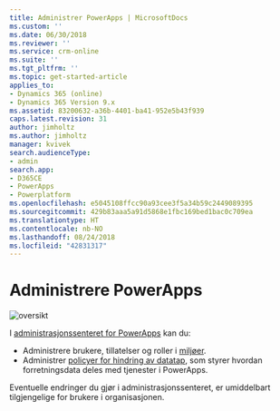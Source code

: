 ```yaml
---
title: Administrer PowerApps | MicrosoftDocs
ms.custom: ''
ms.date: 06/30/2018
ms.reviewer: ''
ms.service: crm-online
ms.suite: ''
ms.tgt_pltfrm: ''
ms.topic: get-started-article
applies_to:
- Dynamics 365 (online)
- Dynamics 365 Version 9.x
ms.assetid: 83200632-a36b-4401-ba41-952e5b43f939
caps.latest.revision: 31
author: jimholtz
ms.author: jimholtz
manager: kvivek
search.audienceType:
- admin
search.app:
- D365CE
- PowerApps
- Powerplatform
ms.openlocfilehash: e5045108ffcc90a93cee3f5a34b59c2449089395
ms.sourcegitcommit: 429b83aaa5a91d5868e1fbc169bed1bac0c709ea
ms.translationtype: HT
ms.contentlocale: nb-NO
ms.lasthandoff: 08/24/2018
ms.locfileid: "42831317"
---
```

# <a name="administer-powerapps"></a>Administrere PowerApps

![oversikt](./media/introduction-to-the-admin-center/overview.png)  

I [administrasjonssenteret for PowerApps](https://admin.powerapps.com) kan du:

* Administrere brukere, tillatelser og roller i [miljøer](environments-administration.md). <!-- (PowerApps P2 plan required)-->
* Administrer [policyer for hindring av datatap](prevent-data-loss.md), som styrer hvordan forretningsdata deles med tjenester i PowerApps. <!--(PowerApps P2 plan or Office 365 Global administrator permissions required)-->

Eventuelle endringer du gjør i administrasjonssenteret, er umiddelbart tilgjengelige for brukere i organisasjonen.     
